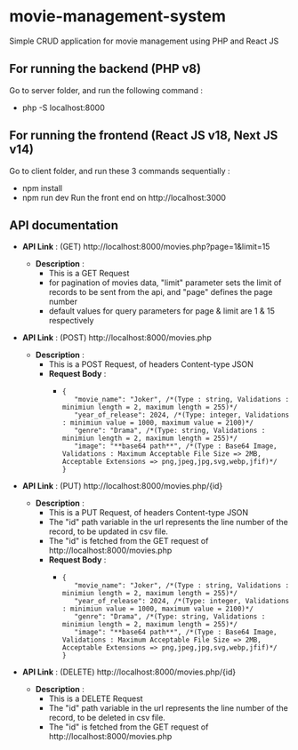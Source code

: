 # movie-management-system
Simple CRUD application for movie management using PHP and React JS

## For running the backend (PHP v8)
Go to server folder, and run the following command :
* php -S localhost:8000

## For running the frontend (React JS v18, Next JS v14)
Go to client folder, and run these 3 commands sequentially :
* npm install
* npm run dev
Run the front end on http://localhost:3000

## API documentation

* **API Link** : (GET) http://localhost:8000/movies.php?page=1&limit=15
  * **Description** :
    * This is a GET Request
    * for pagination of movies data, "limit" parameter sets the limit of records to be sent from the api, and "page" defines the page number
    * default values for query parameters for page & limit are 1 & 15 respectively
   
* **API Link** : (POST) http://localhost:8000/movies.php
  * **Description** :
    * This is a POST Request, of headers Content-type JSON
    * **Request Body** :
      *  ```
         {
            "movie_name": "Joker", /*(Type : string, Validations : minimiun length = 2, maximum length = 255)*/
            "year_of_release": 2024, /*(Type: integer, Validations : minimiun value = 1000, maximum value = 2100)*/
            "genre": "Drama", /*(Type: string, Validations : minimiun length = 2, maximum length = 255)*/
            "image": "**base64 path**", /*(Type : Base64 Image, Validations : Maximum Acceptable File Size => 2MB, Acceptable Extensions => png,jpeg,jpg,svg,webp,jfif)*/
         }
         ```

* **API Link** : (PUT) http://localhost:8000/movies.php/{id}
  * **Description** :
    * This is a PUT Request, of headers Content-type JSON
    * The "id" path variable in the url represents the line number of the record, to be updated in csv file.
    * The "id" is fetched from the GET request of http://localhost:8000/movies.php
    * **Request Body** :
      *  ```
         {
            "movie_name": "Joker", /*(Type : string, Validations : minimiun length = 2, maximum length = 255)*/
            "year_of_release": 2024, /*(Type: integer, Validations : minimiun value = 1000, maximum value = 2100)*/
            "genre": "Drama", /*(Type: string, Validations : minimiun length = 2, maximum length = 255)*/
            "image": "**base64 path**", /*(Type : Base64 Image, Validations : Maximum Acceptable File Size => 2MB, Acceptable Extensions => png,jpeg,jpg,svg,webp,jfif)*/
         }
         ```

* **API Link** : (DELETE) http://localhost:8000/movies.php/{id}
  * **Description** :
    * This is a DELETE Request
    * The "id" path variable in the url represents the line number of the record, to be deleted in csv file.
    * The "id" is fetched from the GET request of http://localhost:8000/movies.php
